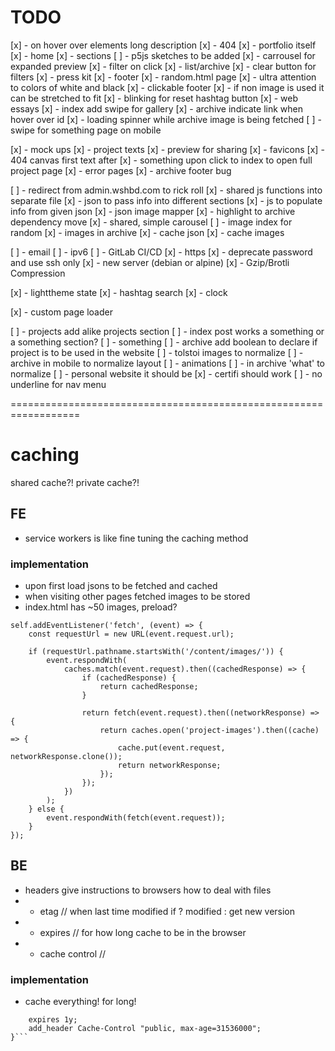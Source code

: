 # TODO

[x] - on hover over elements long description
[x] - 404
[x] - portfolio itself
    [x] - home
    [x] - sections
        [ ] - p5js sketches to be added
        [x] - carrousel for expanded preview
        [x] - filter on click
    [x] - list/archive
    [x] - clear button for filters
[x] - press kit
[x] - footer
[x] - random.html page
[x] - ultra attention to colors of white and black
[x] - clickable footer
[x] - if non image is used it can be stretched to fit
[x] - blinking for reset hashtag button 
[x] - web essays 
[x] - index add swipe for gallery
[x] - archive indicate link when hover over id
[x] - loading spinner while archive image is being fetched
[ ] - swipe for something page on mobile

[x] - mock ups
[x] - project texts
[x] - preview for sharing
[x] - favicons
[x] - 404 canvas first text after
[x] - something upon click to index to open full project page
[x] - error pages
[x] - archive footer bug

[ ] - redirect from admin.wshbd.com to rick roll
[x] - shared js functions into separate file
[x] - json to pass info into different sections
[x] - js to populate info from given json
[x] - json image mapper
[x] - highlight to archive dependency move
[x] - shared, simple carousel
[ ] - image index for random
[x] - images in archive
[x] - cache json
[x] - cache images

[ ] - email
[ ] - ipv6
[ ] - GitLab CI/CD
[x] - https
[x] - deprecate password and use ssh only
[x] - new server (debian or alpine)
[x] - Gzip/Brotli Compression

[x] - lighttheme state
[x] - hashtag search
[x] - clock

[x] - custom page loader

[ ] - projects add alike projects section
[ ] - index post works a something or a something section?
[ ] - something
[ ] - archive add boolean to declare if project is to be used in the website
[ ] - tolstoi images to normalize
[ ] - archive in mobile to normalize layout
[ ] - animations
[ ] - in archive 'what' to normalize 
[ ] - personal website it should be
[x] - certifi should work
[ ] - no underline for nav menu


==================================================================


# caching
shared cache?! private cache?!


## FE
- service workers is like fine tuning the caching method

### implementation 
- upon first load jsons to be fetched and cached
- when visiting other pages fetched images to be stored
- index.html has ~50 images, preload?

```
self.addEventListener('fetch', (event) => {
    const requestUrl = new URL(event.request.url);
    
    if (requestUrl.pathname.startsWith('/content/images/')) {
        event.respondWith(
            caches.match(event.request).then((cachedResponse) => {
                if (cachedResponse) {
                    return cachedResponse;
                }
                
                return fetch(event.request).then((networkResponse) => {
                    return caches.open('project-images').then((cache) => {
                        cache.put(event.request, networkResponse.clone());
                        return networkResponse;
                    });
                });
            })
        );
    } else {
        event.respondWith(fetch(event.request));
    }
});
```


## BE
- headers give instructions to browsers how to deal with files
- - etag // when last time modified if ? modified : get new version
- - expires // for how long cache to be in the browser
- - cache control // 

### implementation
- cache everything! for long!
```location /content/images/ {
    expires 1y;
    add_header Cache-Control "public, max-age=31536000";
}```





